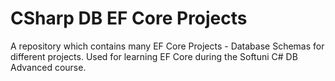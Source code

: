 # CSharp DB EF Core Projects

A repository which contains many EF Core Projects - Database Schemas for different projects. 
Used for learning EF Core during the Softuni C# DB Advanced course.
